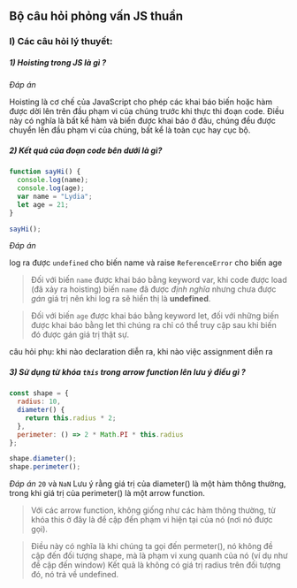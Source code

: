 ## Bộ câu hỏi phỏng vấn JS thuần 
### I) Các câu hỏi lý thuyết:
##### 1) Hoisting trong JS là gì ?
*Đáp án*

Hoisting là cơ chế của JavaScript cho phép các khai báo biến hoặc hàm được dời lên trên đầu phạm vi của chúng trước khi thực thi đoạn code.
Điều này có nghĩa là bất kể hàm và biến được khai báo ở đâu, chúng đều được chuyển lên đầu phạm vi của chúng, bất kể là toàn cục hay cục bộ.

##### 2) Kết quả của đoạn code bên dưới là gì? 

```js
function sayHi() {
  console.log(name);
  console.log(age);
  var name = "Lydia";
  let age = 21;
}

sayHi();
```

*Đáp án*

log ra được `undefined` cho biến name và raise `ReferenceError` cho biến age 

> Đối với biến `name` được khai báo bằng keyword var, khi code được load (đã xảy ra hoisting) biến `name` đã được *định nghĩa* nhưng chưa được *gán* giá trị nên khi log ra sẽ hiển thị là **undefined**.

> Đối với biến `age` được khai báo bằng keyword let, đối với những biến được khai báo bằng let thì chúng ra chỉ có thể truy cập sau khi biến đó được gán giá trị thật sự.

câu hỏi phụ: khi nào declaration diễn ra, khi nào việc assignment diễn ra 

##### 3) Sử dụng từ khóa `this` trong arrow function lên lưu ý điều gì ? 

```js
const shape = {
  radius: 10,
  diameter() {
    return this.radius * 2;
  },
  perimeter: () => 2 * Math.PI * this.radius
};

shape.diameter();
shape.perimeter();
```

*Đáp án*
`20` và `NaN`
Lưu ý rằng giá trị của diameter() là một hàm thông thường, trong khi giá trị của perimeter() là một arrow function.

> Với các arrow function, không giống như các hàm thông thường, từ khóa this ở đây là đề cập đến phạm vi hiện tại của nó (nơi nó được gọi).

> Điều này có nghĩa là khi chúng ta gọi đến permeter(), nó không đề cập đến đối tượng shape, mà là phạm vi xung quanh của nó (ví dụ như đề cập đến window)
> Kết quả là không có giá trị radius trên đối tượng đó, nó trả về undefined.


